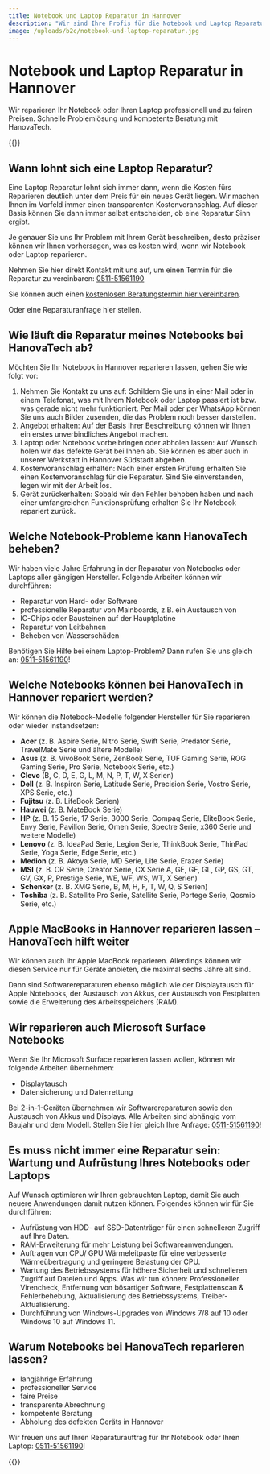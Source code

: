 ```yaml
---
title: Notebook und Laptop Reparatur in Hannover
description: "Wir sind Ihre Profis für die Notebook und Laptop Reparatur in Hannover. Schnelle Problemlösung, kompetente Beratung &amp; faire Preise: HanovaTech."
image: /uploads/b2c/notebook-und-laptop-reparatur.jpg
---
```


# Notebook und Laptop Reparatur in Hannover
Wir reparieren Ihr Notebook oder Ihren Laptop professionell und zu fairen Preisen. Schnelle Problemlösung und kompetente Beratung mit HanovaTech.

{{<callToAction-b2c url="/b2c/kontakt/laptop-reparatur" >}}

## Wann lohnt sich eine Laptop Reparatur?
Eine Laptop Reparatur lohnt sich immer dann, wenn die Kosten fürs Reparieren deutlich unter dem Preis für ein neues Gerät liegen. Wir machen Ihnen im Vorfeld immer einen transparenten Kostenvoranschlag. Auf dieser Basis können Sie dann immer selbst entscheiden, ob eine Reparatur Sinn ergibt.

Je genauer Sie uns Ihr Problem mit Ihrem Gerät beschreiben, desto präziser können wir Ihnen vorhersagen, was es kosten wird, wenn wir Notebook oder Laptop reparieren.

Nehmen Sie hier direkt Kontakt mit uns auf, um einen Termin für die Reparatur zu vereinbaren: [0511-51561190](tel:051151561190)

Sie können auch einen [kostenlosen Beratungstermin hier vereinbaren](https://calendly.com/hanovatech/30min).

Oder eine Reparaturanfrage hier stellen.

## Wie läuft die Reparatur meines Notebooks bei HanovaTech ab?
Möchten Sie Ihr Notebook in Hannover reparieren lassen, gehen Sie wie folgt vor:

1. Nehmen Sie Kontakt zu uns auf: Schildern Sie uns in einer Mail oder in einem Telefonat, was mit Ihrem Notebook oder Laptop passiert ist bzw. was gerade nicht mehr funktioniert. Per Mail oder per WhatsApp können Sie uns auch Bilder zusenden, die das Problem noch besser darstellen.
2. Angebot erhalten: Auf der Basis Ihrer Beschreibung können wir Ihnen ein erstes unverbindliches Angebot machen.
3. Laptop oder Notebook vorbeibringen oder abholen lassen: Auf Wunsch holen wir das defekte Gerät bei Ihnen ab. Sie können es aber auch in unserer Werkstatt in Hannover Südstadt abgeben.
4. Kostenvoranschlag erhalten: Nach einer ersten Prüfung erhalten Sie einen Kostenvoranschlag für die Reparatur. Sind Sie einverstanden, legen wir mit der Arbeit los.
5. Gerät zurückerhalten: Sobald wir den Fehler behoben haben und nach einer umfangreichen Funktionsprüfung erhalten Sie Ihr Notebook repariert zurück.

## Welche Notebook-Probleme kann HanovaTech beheben?
Wir haben viele Jahre Erfahrung in der Reparatur von Notebooks oder Laptops aller gängigen Hersteller. Folgende Arbeiten können wir durchführen:

- Reparatur von Hard- oder Software
- professionelle Reparatur von Mainboards, z.B. ein Austausch von
- IC-Chips oder Bausteinen auf der Hauptplatine
- Reparatur von Leitbahnen
- Beheben von Wasserschäden

Benötigen Sie Hilfe bei einem Laptop-Problem? Dann rufen Sie uns gleich an: [0511-51561190](tel:051151561190)!

## Welche Notebooks können bei HanovaTech in Hannover repariert werden?
Wir können die Notebook-Modelle folgender Hersteller für Sie reparieren oder wieder instandsetzen:

- **Acer** (z. B. Aspire Serie, Nitro Serie, Swift Serie, Predator Serie, TravelMate Serie und ältere Modelle)
- **Asus** (z. B. VivoBook Serie, ZenBook Serie, TUF Gaming Serie, ROG Gaming Serie, Pro Serie, Notebook Serie, etc.)
- **Clevo** (B, C, D, E, G, L, M, N, P, T, W, X Serien)
- **Dell** (z. B. Inspiron Serie, Latitude Serie, Precision Serie, Vostro Serie, XPS Serie, etc.)
- **Fujitsu** (z. B. LifeBook Serien)
- **Hauwei** (z. B. MateBook Serie)
- **HP** (z. B. 15 Serie, 17 Serie, 3000 Serie, Compaq Serie, EliteBook Serie, Envy Serie, Pavilion Serie, Omen Serie, Spectre Serie, x360 Serie und weitere Modelle)
- **Lenovo** (z. B. IdeaPad Serie, Legion Serie, ThinkBook Serie, ThinPad Serie, Yoga Serie, Edge Serie, etc.)
- **Medion** (z. B. Akoya Serie, MD Serie, Life Serie, Erazer Serie)
- **MSI** (z. B. CR Serie, Creator Serie, CX Serie A, GE, GF, GL, GP, GS, GT, GV, GX, P, Prestige Serie, WE, WF, WS, WT, X Serien)
- **Schenker** (z. B. XMG Serie, B, M, H, F, T, W, Q, S Serien)
- **Toshiba** (z. B. Satellite Pro Serie, Satellite Serie, Portege Serie, Qosmio Serie, etc.)

## Apple MacBooks in Hannover reparieren lassen – HanovaTech hilft weiter
Wir können auch Ihr Apple MacBook reparieren. Allerdings können wir diesen Service nur für Geräte anbieten, die maximal sechs Jahre alt sind.

Dann sind Softwarereparaturen ebenso möglich wie der Displaytausch für Apple Notebooks, der Austausch von Akkus, der Austausch von Festplatten sowie die Erweiterung des Arbeitsspeichers (RAM).

## Wir reparieren auch Microsoft Surface Notebooks
Wenn Sie Ihr Microsoft Surface reparieren lassen wollen, können wir folgende Arbeiten übernehmen:

- Displaytausch
- Datensicherung und Datenrettung

Bei 2-in-1-Geräten übernehmen wir Softwarereparaturen sowie den Austausch von Akkus und Displays. Alle Arbeiten sind abhängig vom Baujahr und dem Modell. Stellen Sie hier gleich Ihre Anfrage: [0511-51561190](tel:051151561190)!

## Es muss nicht immer eine Reparatur sein: Wartung und Aufrüstung Ihres Notebooks oder Laptops
Auf Wunsch optimieren wir Ihren gebrauchten Laptop, damit Sie auch neuere Anwendungen damit nutzen können. Folgendes können wir für Sie durchführen:

- Aufrüstung von HDD- auf SSD-Datenträger für einen schnelleren Zugriff auf Ihre Daten.
- RAM-Erweiterung für mehr Leistung bei Softwareanwendungen.
- Auftragen von CPU/ GPU Wärmeleitpaste für eine verbesserte Wärmeübertragung und geringere Belastung der CPU.
- Wartung des Betriebssystems für höhere Sicherheit und schnelleren Zugriff auf Dateien und Apps. Was wir tun können: Professioneller Virencheck, Entfernung von bösartiger Software, Festplattenscan & Fehlerbehebung, Aktualisierung des Betriebssystems, Treiber-Aktualisierung.
- Durchführung von Windows-Upgrades von Windows 7/8 auf 10 oder Windows 10 auf Windows 11.

## Warum Notebooks bei HanovaTech reparieren lassen?
- langjährige Erfahrung
-  professioneller Service
- faire Preise
- transparente Abrechnung
- kompetente Beratung
- Abholung des defekten Geräts in Hannover

Wir freuen uns auf Ihren Reparaturauftrag für Ihr Notebook oder Ihren Laptop: [0511-51561190](tel:051151561190)!

{{<callToAction-b2c url="/b2c/kontakt/laptop-reparatur" >}}
